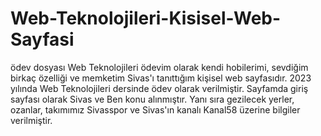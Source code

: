 # Web-Teknolojileri-Kisisel-Web-Sayfasi
ödev dosyası 
Web Teknolojileri ödevim olarak kendi hobilerimi, sevdiğim birkaç özelliği ve memketim Sivas'ı tanıttığım kişisel web sayfasıdır. 
2023 yılında Web Teknolojileri dersinde ödev olarak verilmiştir.
Sayfamda giriş sayfası olarak Sivas ve Ben konu alınmıştır.
Yanı sıra gezilecek yerler, ozanlar, takımımız Sivasspor ve Sivas'ın kanalı Kanal58 üzerine bilgiler verilmiştir.
